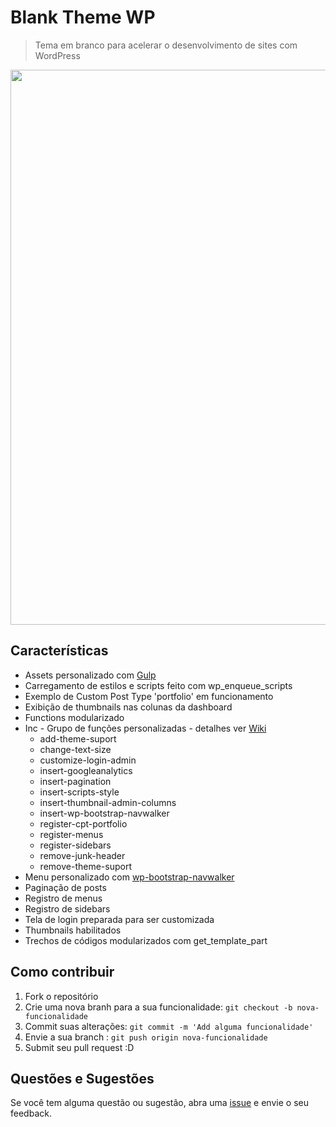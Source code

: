 # Blank Theme WP

> Tema em branco para acelerar o desenvolvimento de sites com WordPress

<p align="center">
    <img src="https://github.com/theandersonn/blank-theme-wp/blob/master/assets/images/banners/github-blank-theme-wp.png" width="888" />
</p>


## Características
- Assets personalizado com [Gulp](https://github.com/theandersonn/gulp-bootstrap)	
- Carregamento de estilos e scripts feito com wp_enqueue_scripts
- Exemplo de Custom Post Type 'portfolio' em funcionamento
- Exibição de thumbnails nas colunas da dashboard
- Functions modularizado
- Inc - Grupo de funções personalizadas - detalhes ver [Wiki](https://github.com/theandersonn/blank-theme-wp/wiki)
	- add-theme-suport
	- change-text-size
	- customize-login-admin
	- insert-googleanalytics
	- insert-pagination
	- insert-scripts-style
	- insert-thumbnail-admin-columns
	- insert-wp-bootstrap-navwalker
	- register-cpt-portfolio
	- register-menus
	- register-sidebars
	- remove-junk-header
	- remove-theme-suport
- Menu personalizado com [wp-bootstrap-navwalker](https://github.com/twittem/wp-bootstrap-navwalker)
- Paginação de posts	
- Registro de menus
- Registro de sidebars
- Tela de login preparada para ser customizada
- Thumbnails habilitados
- Trechos de códigos modularizados com get_template_part	

## Como contribuir

1. Fork o repositório
2. Crie uma nova branh para a sua funcionalidade: `git checkout -b nova-funcionalidade`
3. Commit suas alterações: `git commit -m 'Add alguma funcionalidade'`
4. Envie a sua branch : `git push origin nova-funcionalidade`
5. Submit seu pull request :D

## Questões e Sugestões
Se você tem alguma questão ou sugestão, abra uma [issue](https://github.com/theandersonn/blank-theme-wp/issues/new) e envie o seu feedback. 

